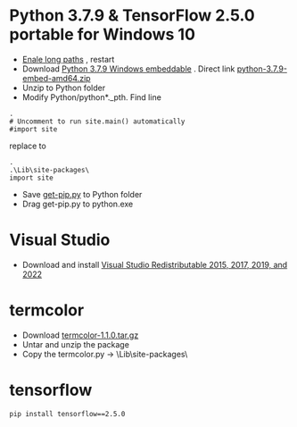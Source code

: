 # Python 3.7.9 & TensorFlow 2.5.0 portable for Windows 10
- [Enale long paths](enable_long_path.reg) , restart
- Download [Python 3.7.9 Windows embeddable](https://www.python.org/downloads/windows/) .
Direct link [python-3.7.9-embed-amd64.zip](https://www.python.org/ftp/python/3.7.9/python-3.7.9-embed-amd64.zip)
- Unzip to Python folder
- Modify Python/python*._pth. Find line
```
.
# Uncomment to run site.main() automatically
#import site
```
replace to
```
.
.\Lib\site-packages\
import site
```
- Save [get-pip.py](get-pip.py) to Python folder
- Drag get-pip.py to python.exe
# Visual Studio
- Download and install [Visual Studio Redistributable 2015, 2017, 2019, and 2022](https://docs.microsoft.com/ru-RU/cpp/windows/latest-supported-vc-redist?view=msvc-160#visual-studio-2015-2017-2019-and-2022)
# termcolor
- Download [termcolor-1.1.0.tar.gz](https://files.pythonhosted.org/packages/8a/48/a76be51647d0eb9f10e2a4511bf3ffb8cc1e6b14e9e4fab46173aa79f981/termcolor-1.1.0.tar.gz)
- Untar and unzip the package
- Copy the termcolor.py -> \Lib\site-packages\
# tensorflow
```
pip install tensorflow==2.5.0
```
